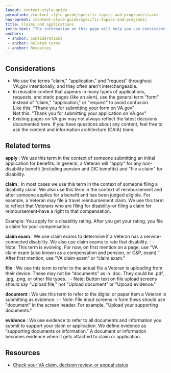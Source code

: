 ```yaml
---
layout: content-style-guide
permalink: /content-style-guide/specific-topics-and-programs/claims
has-parent: /content-style-guide/specific-topics-and-programs/
title: Claims and applications
intro-text: "The information on this page will help you use consistent language about claims and applications across communication channels."
anchors:
 - anchor: Considerations
 - anchor: Related terms
 - anchor: Resources
---
```


## Considerations

- We use the terms "claim," "application," and "request" throughout VA.gov intentionally, and they often aren't interchangeable.  
- In reusable content that appears in many types of applications, requests, and static pages (like an alert), use the general term "form" instead of "claim," "application," or "request" to avoid confusion.  
Like this: "Thank you for submitting your form on VA.gov"  
Not this: "Thank you for submitting your application on VA.gov"
- Existing pages on VA.gov may not always reflect the latest decisions documented here. If you have questions about any content, feel free to ask the content and information architecture (CAIA) team. 

## Related terms

**apply**
: We use this term in the context of someone submitting an initial application for benefits. In general, a Veteran will "apply" for any non-disability benefit (including pension and DIC benefits) and "file a claim" for disability.

**claim**
: In most cases we use this term in the context of someone filing a disability claim. We also use this term in the context of reimbursement and after someone applies for a benefit and has been judged eligible. For example, a Veteran may file a travel reimbursement claim. We use this term to reflect that Veterans who are filing for disability-or filing a claim for reimbursement-have a right to that compensation. 

Example: You apply for a disability rating. After you get your rating, you file a claim for your compensation.

**claim exam**
: We use claim exams to determine if a Veteran has a service-connected disability. We also use claim exams to rate that disability.
: - Note: This term is evolving. For now, on first mention on a page, use “VA claim exam (also known as a compensation and pension, or C&P, exam).” After first mention, use “VA claim exam” or “claim exam.”

**file**
: We use this term to refer to the actual file a Veteran is uploading from their device. These may not be “documents” as in .doc. They could be .pdf, .jpg, .png, or other file types.
: - Note: Button text on file upload screens should say "Upload file," not "Upload document" or "Upload evidence."

**document**
: We use this term to refer to the digital or paper item a Veteran is submitting as evidence.
: - Note: File input screens in form flows should use "document" in the screen header. For example, "Upload your supporting documents."

**evidence**
: We use evidence to refer to all documents and information you submit to support your claim or application. We define evidence as “supporting documents or information.” A document or information becomes evidence when it gets attached to claim or application.

## Resources

- [Check your VA claim, decision review, or appeal status](https://www.va.gov/claim-or-appeal-status/)
